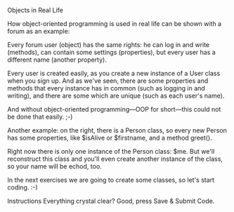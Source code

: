 Objects in Real Life

How object-oriented programming is used in real life can be shown with a forum as an example:

Every forum user (object) has the same rights: he can log in and write (methods), can contain some settings (properties), but every user has a different name (another property).

Every user is created easily, as you create a new instance of a User class when you sign up. And as we've seen, there are some properties and methods that every instance has in common (such as logging in and writing), and there are some which are unique (such as each user's name).

And without object-oriented programming—OOP for short—this could not be done that easily. ;-)

Another example: on the right, there is a Person class, so every new Person has some properties, like $isAlive or $firstname, and a method greet().

Right now there is only one instance of the Person class: $me. But we'll reconstruct this class and you'll even create another instance of the class, so your name will be echod, too.

In the next exercises we are going to create some classes, so let's start coding. :-)

Instructions
Everything crystal clear? Good, press Save & Submit Code.
